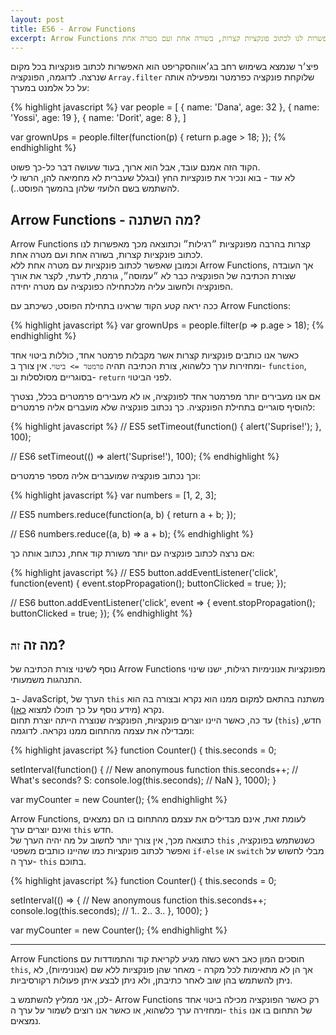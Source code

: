 ```yaml
---
layout: post
title: ES6 - Arrow Functions
excerpt: Arrow Functions קצרות בהרבה מפונקציות ״רגילות״ וכתוצאה מכך מאפשרות לנו לכתוב פונקציות קצרות, בשורה אחת ועם מטרה אחת.
---
```


פיצ׳ר שנמצא בשימוש רחב בג׳אווהסקריפט הוא האפשרות לכתוב פונקציות בכל מקום שנרצה. לדוגמה, הפונקציה `Array.filter` שלוקחת פונקציה כפרמטר ומפעילה אותה על כל אלמנט במערך:

{% highlight javascript %}
var people = [
  { name: 'Dana', age: 32 },
  { name: 'Yossi', age: 19 },
  { name: 'Dorit', age: 8 },
]

var grownUps = people.filter(function(p) {
  return p.age > 18;
});
{% endhighlight %}

הקוד הזה אמנם עובד, אבל הוא ארוך, בעוד שעושה דבר כל-כך פשוט.  
לא עוד - בוא ונכיר את פונקציות החץ (ובגלל שעברית לא מחמיאה להן, הרשו לי להשתמש בשם הלועזי שלהן בהמשך הפוסט..).

## Arrow Functions - מה השתנה?

Arrow Functions קצרות בהרבה מפונקציות ״רגילות״ וכתוצאה מכך מאפשרות לנו לכתוב פונקציות קצרות, בשורה אחת ועם מטרה אחת.  
וכמובן שאפשר לכתוב פונקציות עם מטרה אחת ללא Arrow Functions, אך העובדה שצורת הכתיבה של הפונקציה כבר לא ״עמוסה״, גורמת, לדעתי, לקצר את אורך הפונקציה ולחשוב עליה מלכתחילה כפונקציה עם מטרה יחידה.

ככה יראה קטע הקוד שראינו בתחילת הפוסט, כשיכתב עם Arrow Functions:

{% highlight javascript %}
var grownUps = people.filter(p => p.age > 18);
{% endhighlight %}

כאשר אנו כותבים פונקציות קצרות אשר מקבלות פרמטר אחד, כוללות ביטוי אחד ומחזירות ערך כלשהוא, צורת הכתיבה תהיה `פרמטר => ביטוי`. אין צורך ב- `function`, בסוגריים מסולסלות וב- `return` לפני הביטוי.

אם אנו מעבירים יותר מפרמטר אחד לפונקציה, או לא מעבירים פרמטרים בכלל, נצטרך להוסיף סוגריים בתחילת הפונקציה. כך נכתוב פונקציה שלא מועברים אליה פרמטרים:

{% highlight javascript %}
// ES5
setTimeout(function() {
    alert('Suprise!');
  }, 100);

// ES6
setTimeout(() => alert('Suprise!'), 100);
{% endhighlight %}


וכך נכתוב פונקציה שמועברים אליה מספר פרמטרים:

{% highlight javascript %}
var numbers = [1, 2, 3];

// ES5
numbers.reduce(function(a, b) {
  return a + b;
});

// ES6
numbers.reduce((a, b) => a + b);
{% endhighlight %}

אם נרצה לכתוב פונקציה עם יותר משורת קוד אחת, נכתוב אותה כך:

{% highlight javascript %}
// ES5
button.addEventListener('click', function(event) {
  event.stopPropagation();
  buttonClicked = true;
});

// ES6
button.addEventListener('click', event => {
  event.stopPropagation();
  buttonClicked = true;
});
{% endhighlight %}

## מה זה `זה`?

נוסף לשינוי צורת הכתיבה של Arrow Functions מפונקציות אנונימיות רגילות, ישנו שינוי התנהגות משמעותי.

ב- JavaScript, הערך של `this` משתנה בהתאם למקום ממנו הוא נקרא ובצורה בה הוא נקרא (מידע נוסף על כך תוכלו למצוא [כאן](https://developer.mozilla.org/en-US/docs/Web/JavaScript/Reference/Operators/this)).  
עד כה, כאשר היינו יוצרים פונקציות, הפונקציה שנוצרה הייתה יוצרת תחום (`this`) חדש, ומבדילה את עצמה מהתחום ממנו נקראה. לדוגמה:

{% highlight javascript %}
function Counter() {
  this.seconds = 0;

  setInterval(function() { // New anonymous function
    this.seconds++; // What's seconds? S:
    console.log(this.seconds); // NaN
  }, 1000);
}

var myCounter = new Counter();
{% endhighlight %}

Arrow Functions, לעומת זאת, אינם מבדילים את עצמם מהתחום בו הם נמצאים ואינם יוצרים ערך `this` חדש.   
כתוצאה מכך, אין צורך יותר לחשוב על מה יהיה הערך של `this` כשנשתמש בפונקציה, ואפשר לכתוב פונקציות כמו שהיינו כותבים משפטי `if-else` או `switch` מבלי לחשוש על ערך ה- `this` בתוכם.

{% highlight javascript %}
function Counter() {
  this.seconds = 0;

  setInterval(() => { // New anonymous function
    this.seconds++;
    console.log(this.seconds); // 1.. 2.. 3..
  }, 1000);
}

var myCounter = new Counter();
{% endhighlight %}

---

Arrow Functions חוסכים המון כאב ראש כשזה מגיע לקריאת קוד והתמודדות עם `this`, אך הן לא מתאימות לכל מקרה - מאחר שהן פונקציות ללא שם (אנונימיות), לא ניתן להשתמש בהן שוב לאחר כתיבתן, ולא ניתן לבצע איתן פעולות רקורסיביות.  

לכן, אני ממליץ להשתמש ב- Arrow Functions רק כאשר הפונקציה מכילה ביטוי אחד ומחזירה ערך כלשהוא, או כאשר אנו רוצים לשמור על ערך ה- `this` של התחום בו אנו נמצאים.
